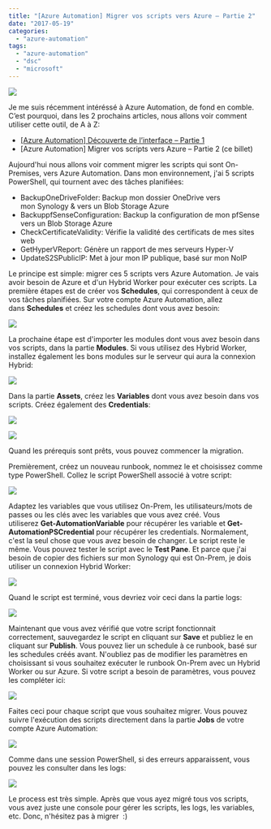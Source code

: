 ```yaml
---
title: "[Azure Automation] Migrer vos scripts vers Azure – Partie 2"
date: "2017-05-19"
categories: 
  - "azure-automation"
tags: 
  - "azure-automation"
  - "dsc"
  - "microsoft"
---
```


[![](https://cloudyjourney.fr/wp-content/uploads/2018/01/AzureAutomationLogo.png)](https://cloudyjourney.fr/wp-content/uploads/2018/01/AzureAutomationLogo.png)

Je me suis récemment intéréssé à Azure Automation, de fond en comble. C’est pourquoi, dans les 2 prochains articles, nous allons voir comment utiliser cette outil, de A à Z:

- [\[Azure Automation\] Découverte de l’interface – Partie 1](https://cloudyjourney.fr/2017/05/09/azure-automation-decouverte-de-linterface-partie-1/) 
- \[Azure Automation\] Migrer vos scripts vers Azure – Partie 2 (ce billet)

Aujourd'hui nous allons voir comment migrer les scripts qui sont On-Premises, vers Azure Automation. Dans mon environnement, j'ai 5 scripts PowerShell, qui tournent avec des tâches planifiées:

- BackupOneDriveFolder: Backup mon dossier OneDrive vers mon Synology & vers un Blob Storage Azure
- BackuppfSenseConfiguration: Backup la configuration de mon pfSense vers un Blob Storage Azure
- CheckCertificateValidity: Vérifie la validité des certificats de mes sites web
- GetHyperVReport: Génère un rapport de mes serveurs Hyper-V
- UpdateS2SPublicIP: Met à jour mon IP publique, basé sur mon NoIP

Le principe est simple: migrer ces 5 scripts vers Azure Automation. Je vais avoir besoin de Azure et d'un Hybrid Worker pour exécuter ces scripts. La première étapes est de créer vos **Schedules**, qui correspondent à ceux de vos tâches planifiées. Sur votre compte Azure Automation, allez dans **Schedules** et créez les schedules dont vous avez besoin:

[![](https://cloudyjourney.fr/wp-content/uploads/2017/05/5531.AA01.png)](https://cloudyjourney.fr/wp-content/uploads/2017/05/5531.AA01.png)

La prochaine étape est d'importer les modules dont vous avez besoin dans vos scripts, dans la partie **Modules**. Si vous utilisez des Hybrid Worker, installez également les bons modules sur le serveur qui aura la connexion Hybrid:

[![](https://cloudyjourney.fr/wp-content/uploads/2017/05/5531.AA02.png)](https://cloudyjourney.fr/wp-content/uploads/2017/05/5531.AA02.png)

Dans la partie **Assets**, créez les **Variables** dont vous avez besoin dans vos scripts. Créez également des **Credentials**:

[![](https://cloudyjourney.fr/wp-content/uploads/2017/05/8255.AA03.png)](https://cloudyjourney.fr/wp-content/uploads/2017/05/8255.AA03.png)

[![](https://cloudyjourney.fr/wp-content/uploads/2017/05/7607.AA04.png)](https://cloudyjourney.fr/wp-content/uploads/2017/05/7607.AA04.png)

Quand les prérequis sont prêts, vous pouvez commencer la migration.

Premièrement, créez un nouveau runbook, nommez le et choisissez comme type PowerShell. Collez le script PowerShell associé à votre script:

[![](https://cloudyjourney.fr/wp-content/uploads/2017/05/7607.AA05.png)](https://cloudyjourney.fr/wp-content/uploads/2017/05/7607.AA05.png)

Adaptez les variables que vous utilisez On-Prem, les utilisateurs/mots de passes ou les clés avec les variables que vous avez créé. Vous utiliserez **Get-AutomationVariable** pour récupérer les variable et **Get-AutomationPSCredential** pour récupérer les credentials. Normalement, c'est la seul chose que vous avez besoin de changer. Le script reste le même. Vous pouvez tester le script avec le **Test Pane**. Et parce que j'ai besoin de copier des fichiers sur mon Synology qui est On-Prem, je dois utiliser un connexion Hybrid Worker:

[![](https://cloudyjourney.fr/wp-content/uploads/2017/05/1321.AA06.png)](https://cloudyjourney.fr/wp-content/uploads/2017/05/1321.AA06.png)

Quand le script est terminé, vous devriez voir ceci dans la partie logs:

[![](https://cloudyjourney.fr/wp-content/uploads/2017/05/1321.AA07.png)](https://cloudyjourney.fr/wp-content/uploads/2017/05/1321.AA07.png)

Maintenant que vous avez vérifié que votre script fonctionnait correctement, sauvegardez le script en cliquant sur **Save** et publiez le en cliquant sur **Publish**. Vous pouvez lier un schedule à ce runbook, basé sur les schedules créés avant. N'oubliez pas de modifier les paramètres en choisissant si vous souhaitez exécuter le runbook On-Prem avec un Hybrid Worker ou sur Azure. Si votre script a besoin de paramètres, vous pouvez les compléter ici:

[![](https://cloudyjourney.fr/wp-content/uploads/2017/05/4035.AA08.png)](https://cloudyjourney.fr/wp-content/uploads/2017/05/4035.AA08.png)

Faites ceci pour chaque script que vous souhaitez migrer. Vous pouvez suivre l'exécution des scripts directement dans la partie **Jobs** de votre compte Azure Automation:

[![](https://cloudyjourney.fr/wp-content/uploads/2017/05/85345.AA09.png)](https://cloudyjourney.fr/wp-content/uploads/2017/05/85345.AA09.png)

Comme dans une session PowerShell, si des erreurs apparaissent, vous pouvez les consulter dans les logs:

[![](https://cloudyjourney.fr/wp-content/uploads/2017/05/3487.AA10.png)](https://cloudyjourney.fr/wp-content/uploads/2017/05/3487.AA10.png)

Le process est très simple. Après que vous ayez migré tous vos scripts, vous avez juste une console pour gérer les scripts, les logs, les variables, etc. Donc, n'hésitez pas à migrer  :)
